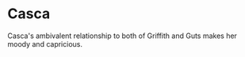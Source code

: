 # Casca
Casca's ambivalent relationship to both of Griffith and Guts makes her moody and capricious.
